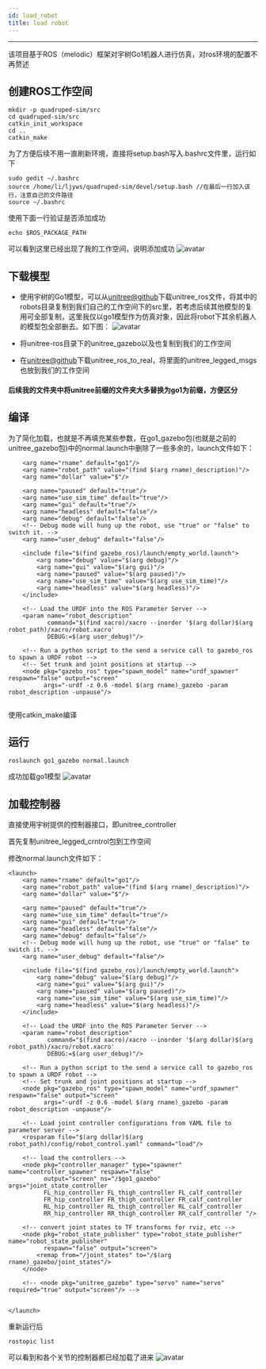 ```yaml
---
id: load_robot
title: load robot
---
```


---
该项目基于ROS（melodic）框架对宇树Go1机器人进行仿真，对ros环境的配置不再赘述

## 创建ROS工作空间
```
mkdir -p quadruped-sim/src
cd quadruped-sim/src  
catkin_init_workspace 
cd ..
catkin_make
```
为了方便后续不用一直刷新环境，直接将setup.bash写入.bashrc文件里，运行如下
```
sudo gedit ~/.bashrc
source /home/li/ljyws/quadruped-sim/devel/setup.bash //在最后一行加入该行，注意自己的文件路径
source ~/.bashrc
```
使用下面一行验证是否添加成功
```
echo $ROS_PACKAGE_PATH
```
可以看到这里已经出现了我的工作空间，说明添加成功
![avatar](img//1.png)

## 下载模型
* 使用宇树的Go1模型，可以从[unitree@github](https://github.com/unitreerobotics/unitree_ros)下载unitree_ros文件，将其中的robots目录复制到我们自己的工作空间下的src里，若考虑后续其他模型的复用可全部复制，这里我仅以go1模型作为仿真对象，因此将robot下其余机器人的模型包全部删去。如下图：
![avatar](img//2.png)

* 将unitree-ros目录下的unitree_gazebo以及也复制到我们的工作空间

* 在[unitree@github](https://github.com/unitreerobotics/unitree_ros_to_real)下载unitree_ros_to_real，将里面的unitree_legged_msgs也放到我们的工作空间

#### 后续我的文件夹中将unitree前缀的文件夹大多替换为go1为前缀，方便区分
## 编译
为了简化加载，也就是不再填充某些参数，在go1_gazebo包(也就是之前的unitree_gazebo包)中的normal.launch中删除了一些多余的，launch文件如下：
```
    <arg name="rname" default="go1"/>
    <arg name="robot_path" value="(find $(arg rname)_description)"/>
    <arg name="dollar" value="$"/>

    <arg name="paused" default="true"/>
    <arg name="use_sim_time" default="true"/>
    <arg name="gui" default="true"/>
    <arg name="headless" default="false"/>
    <arg name="debug" default="false"/>
    <!-- Debug mode will hung up the robot, use "true" or "false" to switch it. -->
    <arg name="user_debug" default="false"/>
    
    <include file="$(find gazebo_ros)/launch/empty_world.launch">
        <arg name="debug" value="$(arg debug)"/>
        <arg name="gui" value="$(arg gui)"/>
        <arg name="paused" value="$(arg paused)"/>
        <arg name="use_sim_time" value="$(arg use_sim_time)"/>
        <arg name="headless" value="$(arg headless)"/>
    </include>

    <!-- Load the URDF into the ROS Parameter Server -->
    <param name="robot_description"
           command="$(find xacro)/xacro --inorder '$(arg dollar)$(arg robot_path)/xacro/robot.xacro' 
           DEBUG:=$(arg user_debug)"/>

    <!-- Run a python script to the send a service call to gazebo_ros to spawn a URDF robot -->
    <!-- Set trunk and joint positions at startup -->
    <node pkg="gazebo_ros" type="spawn_model" name="urdf_spawner" respawn="false" output="screen"
          args="-urdf -z 0.6 -model $(arg rname)_gazebo -param robot_description -unpause"/>


```

使用catkin_make编译

## 运行
```
roslaunch go1_gazebo normal.launch
```

成功加载go1模型
![avatar](img//3.png)

## 加载控制器
直接使用宇树提供的控制器接口，即unitree_controller

首先复制unitree_legged_crntrol包到工作空间

修改normal.launch文件如下：
```
<launch>
    <arg name="rname" default="go1"/>
    <arg name="robot_path" value="(find $(arg rname)_description)"/>
    <arg name="dollar" value="$"/>

    <arg name="paused" default="true"/>
    <arg name="use_sim_time" default="true"/>
    <arg name="gui" default="true"/>
    <arg name="headless" default="false"/>
    <arg name="debug" default="false"/>
    <!-- Debug mode will hung up the robot, use "true" or "false" to switch it. -->
    <arg name="user_debug" default="false"/>
    
    <include file="$(find gazebo_ros)/launch/empty_world.launch">
        <arg name="debug" value="$(arg debug)"/>
        <arg name="gui" value="$(arg gui)"/>
        <arg name="paused" value="$(arg paused)"/>
        <arg name="use_sim_time" value="$(arg use_sim_time)"/>
        <arg name="headless" value="$(arg headless)"/>
    </include>

    <!-- Load the URDF into the ROS Parameter Server -->
    <param name="robot_description"
           command="$(find xacro)/xacro --inorder '$(arg dollar)$(arg robot_path)/xacro/robot.xacro' 
           DEBUG:=$(arg user_debug)"/>

    <!-- Run a python script to the send a service call to gazebo_ros to spawn a URDF robot -->
    <!-- Set trunk and joint positions at startup -->
    <node pkg="gazebo_ros" type="spawn_model" name="urdf_spawner" respawn="false" output="screen"
          args="-urdf -z 0.6 -model $(arg rname)_gazebo -param robot_description -unpause"/>

    <!-- Load joint controller configurations from YAML file to parameter server -->
    <rosparam file="$(arg dollar)$(arg robot_path)/config/robot_control.yaml" command="load"/>

    <!-- load the controllers -->
    <node pkg="controller_manager" type="spawner" name="controller_spawner" respawn="false"
          output="screen" ns="/$go1_gazebo" args="joint_state_controller
          FL_hip_controller FL_thigh_controller FL_calf_controller
          FR_hip_controller FR_thigh_controller FR_calf_controller
          RL_hip_controller RL_thigh_controller RL_calf_controller
          RR_hip_controller RR_thigh_controller RR_calf_controller "/>

    <!-- convert joint states to TF transforms for rviz, etc -->
    <node pkg="robot_state_publisher" type="robot_state_publisher" name="robot_state_publisher"
          respawn="false" output="screen">
        <remap from="/joint_states" to="/$(arg rname)_gazebo/joint_states"/>
    </node>

    <!-- <node pkg="unitree_gazebo" type="servo" name="servo" required="true" output="screen"/> -->


</launch>
```

重新运行后
```
rostopic list 
```
可以看到和各个关节的控制器都已经加载了进来
![avatar](img//4.png)

